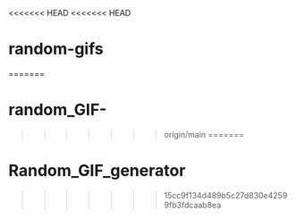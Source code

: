<<<<<<< HEAD
<<<<<<< HEAD
# random-gifs
=======
# random_GIF-
>>>>>>> origin/main
=======
# Random_GIF_generator
>>>>>>> 15cc9f134d489b5c27d830e42599fb3fdcaab8ea
